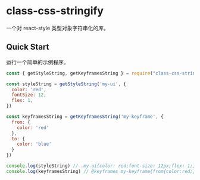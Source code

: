 # class-css-stringify

一个对 react-style 类型对象字符串化的库。

## Quick Start
运行一个简单的示例程序。
```jsx
const { getStyleString, getKeyframesString } = require("class-css-stringify");

const styleString = getStyleString('my-ui', {
  color: 'red',
  fontSize: 12,
  flex: 1,
})

const keyframesString = getKeyframesString('my-keyframe', {
  from: {
    color: 'red'
  },
  to: {
    color: 'blue'
  }
})

console.log(styleString) // .my-ui{color: red;font-size: 12px;flex: 1;}
console.log(keyframesString) // @keyframes my-keyframe{from{color:red;}to{color:blue;}}
```